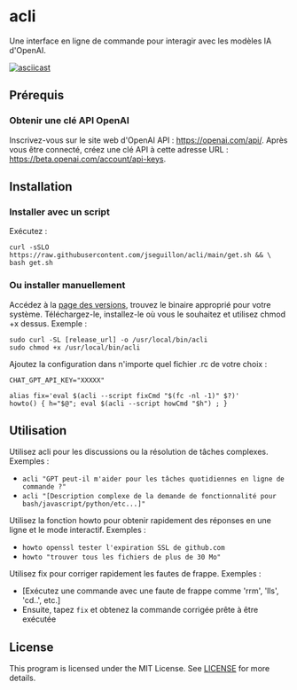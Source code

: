 # acli
Une interface en ligne de commande pour interagir avec les modèles IA d'OpenAI.

[![asciicast](https://asciinema.org/a/550368.svg)](https://asciinema.org/a/550368)

## Prérequis

### Obtenir une clé API OpenAI

Inscrivez-vous sur le site web d'OpenAI API : https://openai.com/api/. Après vous être connecté, créez une clé API à cette adresse URL : https://beta.openai.com/account/api-keys.

## Installation

### Installer avec un script

Exécutez :
```
curl -sSLO https://raw.githubusercontent.com/jseguillon/acli/main/get.sh && \
bash get.sh
```

### Ou installer manuellement
Accédez à la [page des versions](https://github.com/jseguillon/acli/releases), trouvez le binaire approprié pour votre système. Téléchargez-le, installez-le où vous le souhaitez et utilisez chmod +x dessus. Exemple :

```
sudo curl -SL [release_url] -o /usr/local/bin/acli
sudo chmod +x /usr/local/bin/acli
```

Ajoutez la configuration dans n'importe quel fichier .rc de votre choix :

```
CHAT_GPT_API_KEY="XXXXX"

alias fix='eval $(acli --script fixCmd "$(fc -nl -1)" $?)'
howto() { h="$@"; eval $(acli --script howCmd "$h") ; }
```

## Utilisation

Utilisez acli pour les discussions ou la résolution de tâches complexes. Exemples :
* `acli "GPT peut-il m'aider pour les tâches quotidiennes en ligne de commande ?"`
* `acli "[Description complexe de la demande de fonctionnalité pour bash/javascript/python/etc...]"`

Utilisez la fonction howto pour obtenir rapidement des réponses en une ligne et le mode interactif. Exemples :
* `howto openssl tester l'expiration SSL de github.com`
* `howto "trouver tous les fichiers de plus de 30 Mo"`

Utilisez fix pour corriger rapidement les fautes de frappe. Exemples :
* [Exécutez une commande avec une faute de frappe comme 'rrm', 'lls', 'cd..', etc.]
* Ensuite, tapez `fix` et obtenez la commande corrigée prête à être exécutée

## License

This program is licensed under the MIT License. See [LICENSE](LICENSE) for more details.
